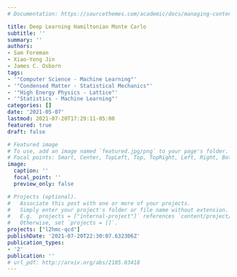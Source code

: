 ```yaml
---
# Documentation: https://sourcethemes.com/academic/docs/managing-content/

title: Deep Learning Hamiltonian Monte Carlo
subtitle: ''
summary: ''
authors:
- Sam Foreman
- Xiao-Yong Jin
- James C. Osborn
tags:
- '"Computer Science - Machine Learning"'
- '"Condensed Matter - Statistical Mechanics"'
- '"High Energy Physics - Lattice"'
- '"Statistics - Machine Learning"'
categories: []
date: '2021-05-07'
lastmod: 2021-07-20T17:29:11-05:00
featured: true
draft: false

# Featured image
# To use, add an image named `featured.jpg/png` to your page's folder.
# Focal points: Smart, Center, TopLeft, Top, TopRight, Left, Right, BottomLeft, Bottom, BottomRight.
image:
  caption: ''
  focal_point: ''
  preview_only: false

# Projects (optional).
#   Associate this post with one or more of your projects.
#   Simply enter your project's folder or file name without extension.
#   E.g. `projects = ["internal-project"]` references `content/project/deep-learning/index.md`.
#   Otherwise, set `projects = []`.
projects: ["l2hmc-qcd"]
publishDate: '2021-07-20T22:30:07.632306Z'
publication_types:
- '2'
publication: ''
# url_pdf: http://arxiv.org/abs/2105.03418
---
```

